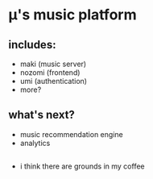 # μ's music platform

## includes:
- maki (music server)
- nozomi (frontend)
- umi (authentication)
- more?

## what's next?

- music recommendation engine
- analytics

## 
- i think there are grounds in my coffee